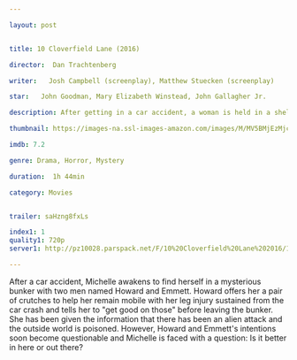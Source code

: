 ```yaml
---

layout: post


title: 10 Cloverfield Lane (2016)

director:  Dan Trachtenberg

writer:   Josh Campbell (screenplay), Matthew Stuecken (screenplay)

star:   John Goodman, Mary Elizabeth Winstead, John Gallagher Jr.

description: After getting in a car accident, a woman is held in a shelter with two men, who claim the outside world is affected by a widespread chemical attack.

thumbnail: https://images-na.ssl-images-amazon.com/images/M/MV5BMjEzMjczOTIxMV5BMl5BanBnXkFtZTgwOTUwMjI3NzE@._V1_QL50_SX675_CR0,0,675,999_AL_.jpg

imdb: 7.2

genre: Drama, Horror, Mystery

duration:  1h 44min

category: Movies


trailer: saHzng8fxLs

index1: 1
quality1: 720p
server1: http://pz10028.parspack.net/F/10%20Cloverfield%20Lane%202016/10.Cloverfield.Lane.2016.720p.ShAaNiG-%5BBi-3-Seda.Ir%5D.mkv

---
```


After a car accident, Michelle awakens to find herself in a mysterious bunker with two men named Howard and Emmett. Howard offers her a pair of crutches to help her remain mobile with her leg injury sustained from the car crash and tells her to "get good on those" before leaving the bunker. She has been given the information that there has been an alien attack and the outside world is poisoned. However, Howard and Emmett's intentions soon become questionable and Michelle is faced with a question: Is it better in here or out there?